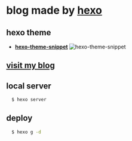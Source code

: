 # blog made by [hexo](https://hexo.io/zh-cn/)

## hexo theme

- **[hexo-theme-snippet](https://github.com/shenliyang/hexo-theme-snippet)**
![hexo-theme-snippet](http://snippet.shenliyang.com/img/snippet-screenshots1000.jpg "Snippet主题")

## [visit my blog](https://jeffrey-fu.github.io/)

## local server
```bash
  $ hexo server
```

## deploy
```bash
  $ hexo g -d
```